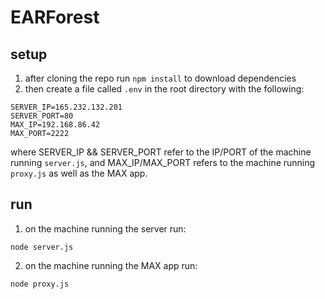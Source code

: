 # EARForest

## setup

1. after cloning the repo run `npm install` to download dependencies
2. then create a file called `.env` in the root directory with the following:
```
SERVER_IP=165.232.132.201
SERVER_PORT=80
MAX_IP=192.168.86.42
MAX_PORT=2222
```
where SERVER_IP && SERVER_PORT refer to the IP/PORT of the machine running `server.js`, and MAX_IP/MAX_PORT refers to the machine running `proxy.js` as well as the MAX app.

## run

1. on the machine running the server run:
```
node server.js
```

2. on the machine running the MAX app run:
```
node proxy.js
```

